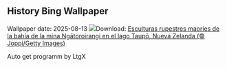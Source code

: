 ## History Bing Wallpaper
Wallpaper date: 2025-08-13
![](https://www.bing.com/th?id=OHR.MaoriRock_ES-ES4316358547_UHD.jpg&w=1000)Download: [Esculturas rupestres maoríes de la bahía de la mina Ngātoroirangi en el lago Taupō, Nueva Zelanda (© Joppi/Getty Images)](https://www.bing.com/th?id=OHR.MaoriRock_ES-ES4316358547_UHD.jpg)

Auto get programm by LtgX
